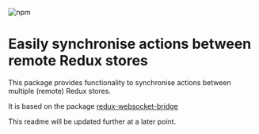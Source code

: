 ![npm](https://img.shields.io/npm/v/redux-remote-stores)

# Easily synchronise actions between remote Redux stores

This package provides functionality to synchronise actions between multiple (remote) Redux stores.

It is based on the package [redux-websocket-bridge](https://github.com/compulim/redux-websocket-bridge)

This readme will be updated further at a later point.
